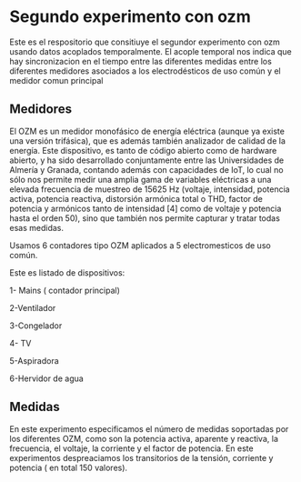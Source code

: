 # Segundo experimento con ozm
Este  es el respositorio que consitiuye el segundor experimento con ozm usando datos acoplados temporalmente. El acople temporal nos indica que  hay sincronizacion en el tiempo entre las diferentes medidas entre los diferentes medidores asociados a los electrodésticos de uso común y el medidor comun principal

## Medidores
El OZM es un medidor monofásico de energía eléctrica (aunque ya existe una versión trifásica), que es además también analizador de calidad de la energía. Este dispositivo, es tanto de código abierto como de hardware abierto, y ha sido desarrollado conjuntamente entre las Universidades de Almería y Granada, contando además con capacidades de IoT, lo cual no sólo nos permite medir una amplia gama de variables eléctricas a una elevada frecuencia de muestreo de 15625 Hz (voltaje, intensidad, potencia activa, potencia reactiva, distorsión armónica total o THD, factor de potencia y armónicos tanto de intensidad [4] como de voltaje y potencia hasta el orden 50), sino que también nos permite capturar y tratar todas esas medidas.

Usamos 6 contadores tipo OZM aplicados  a 5 electromesticos de uso común.

Este es listado de dispositivos:

1- Mains ( contador principal)

2-Ventilador

3-Congelador

4- TV

5-Aspiradora

6-Hervidor de agua


## Medidas

En este experimento especificamos el número de medidas soportadas por los diferentes OZM, como son la potencia activa, aparente y reactiva, la frecuencia, el voltaje, la corriente y el factor de potencia.
En  este experimentos despreaciamos los transitorios de la tensión, corriente y potencia ( en total 150  valores).
